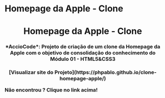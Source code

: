 # Homepage da Apple - Clone
<h1 align="center">Homepage da Apple - Clone</h1>
<h3 align="center"></p>*AccioCode*: Projeto de criação de um clone da Homepage da Apple com o objetivo de consolidação do conhecimento do Módulo 01 - HTML5&amp;CSS3<h3/>

<p align="center" color="yellowgreen">[Visualizar site do Projeto](https://phpablo.github.io/clone-homepage-apple/)<p/>

**Não encontrou ? Clique no link acima!**

